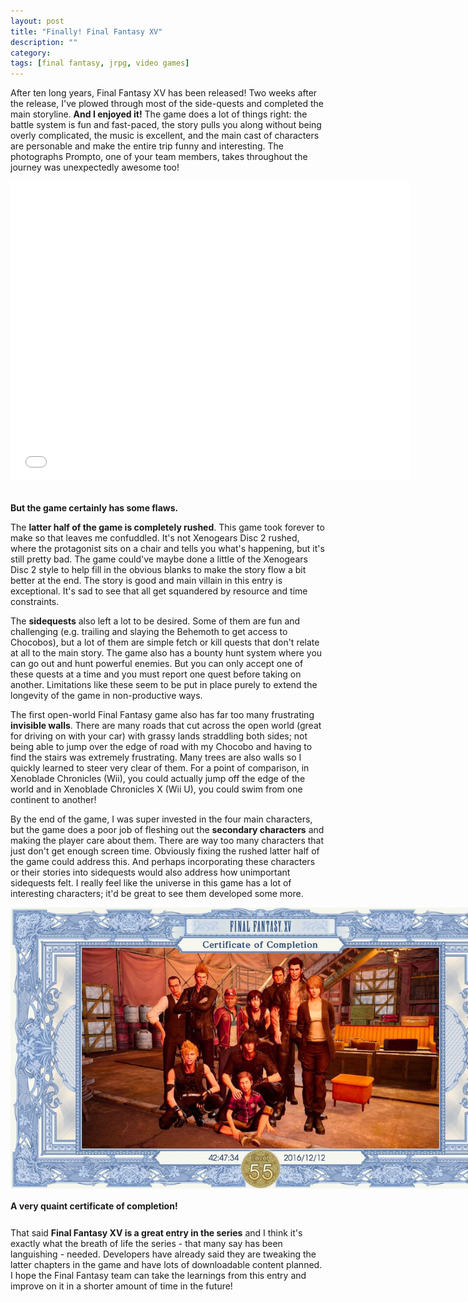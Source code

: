 ```yaml
---
layout: post
title: "Finally! Final Fantasy XV"
description: ""
category: 
tags: [final fantasy, jrpg, video games]
---
```


After ten long years, Final Fantasy XV has been released! Two weeks after the release, I've plowed through most of the side-quests and completed the main storyline. **And I enjoyed it!** The game does a lot of things right: the battle system is fun and fast-paced, the story pulls you along without being overly complicated, the music is excellent, and the main cast of characters are personable and make the entire trip funny and interesting. The photographs Prompto, one of your team members, takes throughout the journey was unexpectedly awesome too!

<div style="text-align: center">
<iframe width="640" height="480" src="//www.youtube-nocookie.com/embed/XphDxFS2WWw?rel=0" frameborder="0"></iframe>
</div>
<br>

**But the game certainly has some flaws.**

The **latter half of the game is completely rushed**. This game took forever to make so that leaves me confuddled. It's not Xenogears Disc 2 rushed, where the protagonist sits on a chair and tells you what's happening, but it's still pretty bad. The game could've maybe done a little of the Xenogears Disc 2 style to help fill in the obvious blanks to make the story flow a bit better at the end. The story is good and main villain in this entry is exceptional. It's sad to see that all get squandered by resource and time constraints. 

The **sidequests** also left a lot to be desired. Some of them are fun and challenging (e.g. trailing and slaying the Behemoth to get access to Chocobos), but a lot of them are simple fetch or kill quests that don't relate at all to the main story. The game also has a bounty hunt system where you can go out and hunt powerful enemies. But you can only accept one of these quests at a time and you must report one quest before taking on another. Limitations like these seem to be put in place purely to extend the longevity of the game in non-productive ways.

The first open-world Final Fantasy game also has far too many frustrating **invisible walls**. There are many roads that cut across the open world (great for driving on with your car) with grassy lands straddling both sides; not being able to jump over the edge of road with my Chocobo and having to find the stairs was extremely frustrating. Many trees are also walls so I quickly learned to steer very clear of them. For a point of comparison, in Xenoblade Chronicles (Wii), you could actually jump off the edge of the world and in Xenoblade Chronicles X (Wii U), you could swim from one continent to another!

By the end of the game, I was super invested in the four main characters, but the game does a poor job of fleshing out the **secondary characters** and making the player care about them. There are way too many characters that just don't get enough screen time. Obviously fixing the rushed latter half of the game could address this. And perhaps incorporating these characters or their stories into sidequests would also address how unimportant sidequests felt. I really feel like the universe in this game has a lot of interesting characters; it'd be great to see them developed some more. 

<div>
	<img class="rounded-corners" style="max-width: 800px; border: 1px;" src="/assets/images/posts/2016-12-14/completion.jpg"/>
	<p class="caption-text" style="line-height: 1.5em; margin-bottom: 24px;"><strong>A very quaint certificate of completion!</strong></p>
</div>


That said **Final Fantasy XV is a great entry in the series** and I think it's exactly what the breath of life the series - that many say has been languishing - needed. Developers have already said they are tweaking the latter chapters in the game and have lots of downloadable content planned. I hope the Final Fantasy team can take the learnings from this entry and improve on it in a shorter amount of time in the future!
